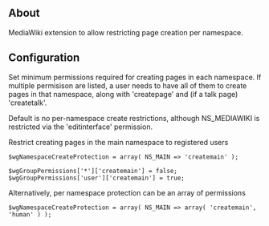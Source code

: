 About
--- 
MediaWiki extension to allow restricting page creation per namespace.

Configuration
---

Set minimum permissions required for creating pages in each namespace.
If multiple permisison are listed, a user needs to have all of them
to create pages in that namespace, along with 'createpage' and
(if a talk page) 'createtalk'.

Default is no per-namespace create restrictions, although NS_MEDIAWIKI
is restricted via the 'editinterface' permission.

Restrict creating pages in the main namespace to registered users

    $wgNamespaceCreateProtection = array( NS_MAIN => 'createmain' );

    $wgGroupPermissions['*']['createmain'] = false;
    $wgGroupPermissions['user']['createmain'] = true;

Alternatively, per namespace protection can be an array of permissions

    $wgNamespaceCreateProtection = array( NS_MAIN => array( 'createmain', 'human' ) );
